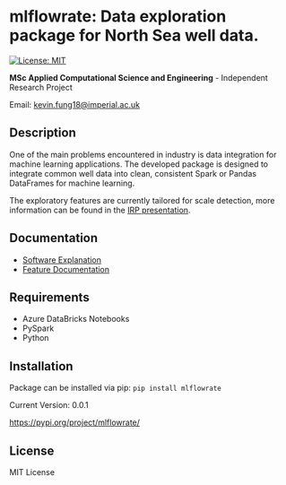 # mlflowrate: Data exploration package for North Sea well data.
[![License: MIT](https://img.shields.io/badge/License-MIT-yellow.svg)](https://opensource.org/licenses/MIT)

**MSc Applied Computational Science and Engineering** - Independent Research Project

Email: kevin.fung18@imperial.ac.uk  

## Description
One of the main problems encountered in industry is data integration for machine learning applications. The developed package is designed to integrate common well data into clean, consistent Spark or Pandas DataFrames for machine learning. 

The exploratory features are currently tailored for scale detection, more information can be found in the [IRP presentation](https://github.com/kev-fung/Flowrate-Data-Explorer/blob/master/docs/IRP_presentation_slides.pptx).

## Documentation
* [Software Explanation](https://github.com/kev-fung/Flowrate-Data-Explorer/tree/master/mlflowrate)
* [Feature Documentation](https://kev-fung.github.io/Flowrate-Data-Explorer/)

## Requirements
* Azure DataBricks Notebooks
* PySpark
* Python

## Installation
Package can be installed via pip:
`pip install mlflowrate`

Current Version: 0.0.1

https://pypi.org/project/mlflowrate/

## License
MIT License
